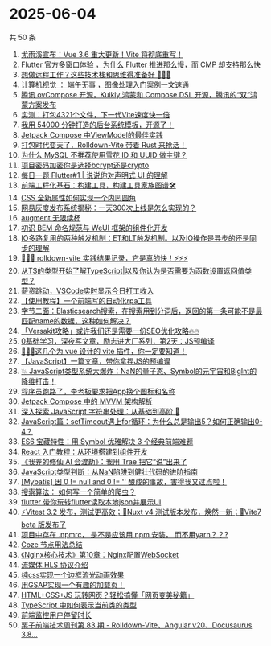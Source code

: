 # 2025-06-04

共 50 条

<!-- BEGIN JUEJIN -->
<!-- 最后更新时间 2025-06-04 01:25:05 +0800 -->
1. [尤雨溪宣布：Vue 3.6 重大更新！Vite 将彻底重写！](https://juejin.cn/post/7511036916897202214)
1. [Flutter 官方多窗口体验 ，为什么 Flutter  推进那么慢，而 CMP 却支持那么快](https://juejin.cn/post/7510701347072344105)
1. [想做远程工作？这些技术栈和思维得准备好 🥰🥰🥰](https://juejin.cn/post/7510956341566291968)
1. [计算机视觉 ： 端午无事 ，图像处理入门案例一文速通](https://juejin.cn/post/7510836365710671882)
1. [腾讯 ovCompose 开源，Kuikly 鸿蒙和 Compose DSL 开源，腾讯的“双”鸿蒙方案发布](https://juejin.cn/post/7511525207480926227)
1. [实测：打包4321个文件，下一代Vite速度快一倍](https://juejin.cn/post/7510122409573105675)
1. [我用 54000 分钟打造的后台系统模板，开源了！](https://juejin.cn/post/7511485959554646027)
1. [Jetpack Compose 中ViewModel的最佳实践](https://juejin.cn/post/7510653719672422419)
1. [打包时代变天了，Rolldown-Vite 带着 Rust 来抢活！](https://juejin.cn/post/7510055871466487860)
1. [为什么 MySQL 不推荐使用雪花 ID 和 UUID 做主键？](https://juejin.cn/post/7510247111046594572)
1. [项目密码加密你是选择bcrypt还是crypto ](https://juejin.cn/post/7510500732661170213)
1. [每日一题 Flutter#1 | 说说你对声明式 UI 的理解](https://juejin.cn/post/7510701347072442409)
1. [前端工程化基石：构建工具，构建工具家族图谱🛠️](https://juejin.cn/post/7510956341566488576)
1. [CSS 全新属性如何实现一个内凹圆角](https://juejin.cn/post/7510590947550871592)
1. [网易灰度发布系统揭秘：一天300次上线是怎么实现的？](https://juejin.cn/post/7511150244576837684)
1. [augment 无限续杯](https://juejin.cn/post/7510271484398075956)
1. [初识 BEM 命名规范与 WeUI 框架的组件化开发](https://juejin.cn/post/7510271484395274255)
1. [IO多路复用的两种触发机制：ET和LT触发机制。以及IO操作是异步的还是同步的理解](https://juejin.cn/post/7510181121205469218)
1. [🚀🚀🚀 rolldown-vite 实践结果记录，它是真的快！⚡️⚡️⚡️](https://juejin.cn/post/7510590947551723560)
1. [从TS的类型开始了解TypeScript|以及你认为是否需要为函数设置返回值类型？](https://juejin.cn/post/7510995943647592460)
1. [薪资跳动，VSCode实时显示今日打工收入](https://juejin.cn/post/7510748628181483570)
1. [【使用教程】一个前端写的自动化rpa工具](https://juejin.cn/post/7510477725477421110)
1. [字节二面：Elasticsearch搜索，在搜索用到分词后，返回的第一条可能不是最匹配name的数据，这种如何解决？](https://juejin.cn/post/7510962755584540681)
1. [「Versakit攻略」或许我们还是需要一份SEO优化攻略🔥🔥](https://juejin.cn/post/7510153633491320847)
1. [0基础学习，深夜写文章，励志进大厂系列，第2天：JS预编译](https://juejin.cn/post/7510136999422984244)
1. [🚀🚀🚀这几个为 vue 设计的 vite 插件，你一定要知道！](https://juejin.cn/post/7510181121204961314)
1. [【JavaScript】一篇文章，带你拿捏JS的预编译](https://juejin.cn/post/7511254328838783028)
1. [💥 JavaScript类型系统大爆炸：NaN的量子态、Symbol的元宇宙和BigInt的降维打击！  ](https://juejin.cn/post/7511254328838406196)
1. [程序员跑路了，李老板要求把App换个图标和名称](https://juejin.cn/post/7510805953357758498)
1. [Jetpack Compose 中的 MVVM 架构解析](https://juejin.cn/post/7510653719672815635)
1. [深入探索 JavaScript 字符串处理：从基础到高阶 🚀](https://juejin.cn/post/7510136999422394420)
1. [JavaScript篇：setTimeout遇上for循环：为什么总是输出5？如何正确输出0-4？](https://juejin.cn/post/7510587921788321832)
1. [ES6 宝藏特性：用 Symbol 优雅解决 3 个经典前端难题](https://juejin.cn/post/7511218524372746279)
1. [React 入门教程：从环境搭建到组件开发](https://juejin.cn/post/7510956341567012864)
1. [《我养的修仙 AI 会渡劫》：我用 Trae 把它“说”出来了](https://juejin.cn/post/7510803578505936935)
1. [JavaScript类型判断：从NaN陷阱到健壮代码的进阶指南](https://juejin.cn/post/7510584706745909257)
1. [[Mybatis] 因 0 != null and 0 != '' 酿成的事故，害得我又过点啦！](https://juejin.cn/post/7510580636622848019)
1. [搜索算法： 如何写一个简单的爬虫？](https://juejin.cn/post/7510242001600004146)
1. [flutter 带你玩转flutter读取本地json并展示UI](https://juejin.cn/post/7510128679055818804)
1. [⚡️Vitest 3.2 发布，测试更高效；🚀Nuxt v4 测试版本发布，焕然一新；🚗Vite7 beta 版发布了](https://juejin.cn/post/7511535684483956747)
1. [项目中存在 .npmrc， 是不是应该用 npm 安装， 而不用yarn？？?](https://juejin.cn/post/7511152060839231507)
1. [Coze 节点用法总结](https://juejin.cn/post/7510601791647154217)
1. [《Nginx核心技术》第10章：Nginx配置WebSocket](https://juejin.cn/post/7510587921788731432)
1. [流媒体 HLS 协议介绍](https://juejin.cn/post/7510415261742563380)
1. [纯css实现一个边框流光动画效果](https://juejin.cn/post/7510127414331097098)
1. [用GSAP实现一个有趣的加载页！](https://juejin.cn/post/7510181121205846050)
1. [HTML+CSS+JS 玩转网页？轻松搞懂「网页变美秘籍」](https://juejin.cn/post/7511218524372713511)
1. [TypeScript 中如何表示当前类的类型](https://juejin.cn/post/7510836365711687690)
1. [前端监控用户停留时长](https://juejin.cn/post/7510803578505134119)
1. [栗子前端技术周刊第 83 期 - Rolldown-Vite、Angular v20、Docusaurus 3.8...](https://juejin.cn/post/7510701347072507945)
<!-- END JUEJIN -->